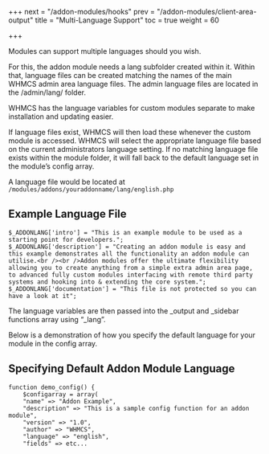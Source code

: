 +++
next = "/addon-modules/hooks"
prev = "/addon-modules/client-area-output"
title = "Multi-Language Support"
toc = true
weight = 60

+++

Modules can support multiple languages should you wish.

For this, the addon module needs a lang subfolder created within it.
Within that, language files can be created matching the names of the main WHMCS admin area language files.
The admin language files are located in the /admin/lang/ folder.

WHMCS has the language variables for custom modules separate to make installation and updating easier.

If language files exist, WHMCS will then load these whenever the custom module is accessed.
WHMCS will select the appropriate language file based on the current administrators language setting.
If no matching language file exists within the module folder, it will fall back to the default language set in the module’s config array.

A language file would be located at `/modules/addons/youraddonname/lang/english.php`

## Example Language File <a id="example-file"></a>

```
$_ADDONLANG['intro'] = "This is an example module to be used as a starting point for developers.";
$_ADDONLANG['description'] = "Creating an addon module is easy and this example demonstrates all the functionality an addon module can utilise.<br /><br />Addon modules offer the ultimate flexibility allowing you to create anything from a simple extra admin area page, to advanced fully custom modules interfacing with remote third party systems and hooking into & extending the core system.";
$_ADDONLANG['documentation'] = "This file is not protected so you can have a look at it";
```

The language variables are then passed into the _output and _sidebar functions array using “_lang”.

Below is a demonstration of how you specify the default language for your module in the config array.

## Specifying Default Addon Module Language <a id="default-language"></a>

```
function demo_config() {
    $configarray = array(
    "name" => "Addon Example",
    "description" => "This is a sample config function for an addon module",
    "version" => "1.0",
    "author" => "WHMCS",
    "language" => "english",
    "fields" => etc...
```

